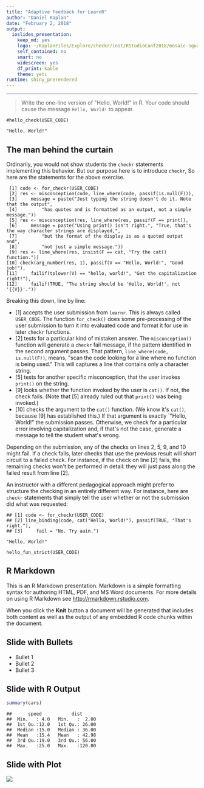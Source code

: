 ```yaml
---
title: "Adaptive Feedback for LearnR"
author: "Daniel Kaplan"
date: "February 2, 2018"
output: 
  ioslides_presentation: 
    keep_md: yes
    logo: ~/KaplanFiles/Explore/checkr/inst/RStudioConf2018/mosaic-square.png
    self_contained: no
    smart: no
    widescreen: yes
    df_print: kable
    theme: yeti
runtime: shiny_prerendered
---
```




--------------

> Write the one-line version of "Hello, World!" in R. Your code should cause the message `Hello, World!` to appear. 




<div class="tutorial-exercise-support" data-label="hello-world-check" data-caption="Code" data-completion="1" data-diagnostics="1" data-startover="1" data-lines="0">

```text
#hello_check(USER_CODE)
```

</div>

<div class="tutorial-exercise" data-label="hello-world" data-caption="Code" data-completion="1" data-diagnostics="1" data-startover="1" data-lines="0">

```text
"Hello, World!"
```

<script type="application/json" data-opts-chunk="1">{"fig.width":7.5,"fig.height":4.5,"fig.retina":1,"fig.align":"default","fig.keep":"high","fig.show":"asis","warning":true,"error":false,"message":true,"exercise.df_print":"kable","exercise.checker":["function (label = NULL, user_code = NULL, solution_code = NULL, ","    check_code = NULL, envir_result = NULL, evaluate_result = NULL, ","    ..., debug = FALSE) ","{","    if (debug) {","        save_file_name <- sprintf(\"~/Downloads/CheckR/chunk-%s.rds\", ","            label)","        saveRDS(list(label = label, user_code = user_code, solution_code = solution_code, ","            check_code = check_code, envir = envir_result, evaluate_result = evaluate_result), ","            file = save_file_name)","    }","    if (is.null(envir_result)) {","        res <- pre_check(user_code, solution_code)","        if (!res$correct) {","            return(list(correct = FALSE, type = \"error\", location = \"prepend\", ","                message = res$message))","        }","        else {","            return(TRUE)","        }","    }","    if (!is.null(envir_result)) {","        res <- parse_check(user_code)","        if (!res$correct) {","            return(list(correct = FALSE, type = \"error\", location = \"prepend\", ","                message = res$message))","        }","    }","    parsed_check_code <- parse(text = check_code)","    res <- eval(parsed_check_code, envir = list(USER_CODE = user_code))","    if (res$action == \"ok\" && res$message == \"\") ","        res$message = \"Good\"","    feedback_type <- switch(res$action, pass = \"success\", fail = \"error\", ","        ok = \"warning\")","    final <- list(correct = (res$action == \"pass\"), message = res$message, ","        type = feedback_type, location = \"prepend\")","    final","}"]}</script></div>

## The man behind the curtain

Ordinarily, you would not show students the `checkr` statements implementing this behavior. But our purpose here is to introduce `checkr`, So here are the statements for the above exercise.


```
 [1] code <- for_checkr(USER_CODE)
 [2] res <- misconception(code, line_where(code, passif(is.null(F))), 
 [3]     message = paste("Just typing the string doesn't do it. Note that the output", 
 [4]         "has quotes and is formatted as an output, not a simple message."))
 [5] res <- misconception(res, line_where(res, passif(F == print)), 
 [6]     message = paste("Using print() isn't right.", "True, that's the way character strings are displayed,", 
 [7]         "but the format of the display is as a quoted output and", 
 [8]         "not just a simple message."))
 [9] res <- line_where(res, insist(F == cat, "Try the cat() function."))
[10] check(arg_number(res, 1), passif(V == "Hello, World!", "Good job!"), 
[11]     failif(tolower(V) == "hello, world!", "Get the capitalization right!"), 
[12]     failif(TRUE, "The string should be 'Hello, World!', not '{{V}}'."))
```

Breaking this down, line by line:

- [1] accepts the user submission from `learnr`. This is always called `USER_CODE`. The function `for_check()` does some pre-processing of the user submission to turn it into evaluated code and format it for use in later `checkr` functions.
- [2] tests for a particular kind of mistaken answer. The `misconception()` function will generate a `checkr` fail message, if the pattern identified in the second argument passes. That pattern, `line_where(code, is.null(F))`, means, "scan the code looking for a line where no function is being used." This will captures a line that contains only a character string.
- [5] tests for another specific misconception, that the user invokes `print()` on the string. 
- [9] looks whether the function invoked by the user is `cat()`. If not, the check fails. (Note that [5] already ruled out that `print()` was being invoked.)
- [10] checks the argument to the `cat()` function. (We know it's `cat()`, because [9] has established this.) If that argument is exactly `"Hello, World!" the submission passes. Otherwise, we check for a particular error involving capitalization and, if that's not the case, generate a message to tell the student what's wrong.

Depending on the submission, any of the checks on lines 2, 5, 9, and 10 might fail. If a check fails, later checks that use the previous result will short circuit to a failed check. For instance, if the check on line [2] fails, the remaining checks won't be performed in detail: they will just pass along the failed result from line [2].

An instructor with a different pedagogical approach might prefer to structure the checking in an entirely different way. For instance, here are `checkr` statements that simply tell the user whether or not the submission did what was requested:


```
## [1] code <- for_checkr(USER_CODE)
## [2] line_binding(code, cat("Hello, World!"), passif(TRUE, "That's right."), 
## [3]     fail = "No. Try aain.")
```

<div class="tutorial-exercise" data-label="hello-world-strict" data-caption="Code" data-completion="1" data-diagnostics="1" data-startover="1" data-lines="0">

```text
"Hello, World!"
```

<script type="application/json" data-opts-chunk="1">{"fig.width":7.5,"fig.height":4.5,"fig.retina":1,"fig.align":"default","fig.keep":"high","fig.show":"asis","warning":true,"error":false,"message":true,"exercise.df_print":"kable","exercise.checker":["function (label = NULL, user_code = NULL, solution_code = NULL, ","    check_code = NULL, envir_result = NULL, evaluate_result = NULL, ","    ..., debug = FALSE) ","{","    if (debug) {","        save_file_name <- sprintf(\"~/Downloads/CheckR/chunk-%s.rds\", ","            label)","        saveRDS(list(label = label, user_code = user_code, solution_code = solution_code, ","            check_code = check_code, envir = envir_result, evaluate_result = evaluate_result), ","            file = save_file_name)","    }","    if (is.null(envir_result)) {","        res <- pre_check(user_code, solution_code)","        if (!res$correct) {","            return(list(correct = FALSE, type = \"error\", location = \"prepend\", ","                message = res$message))","        }","        else {","            return(TRUE)","        }","    }","    if (!is.null(envir_result)) {","        res <- parse_check(user_code)","        if (!res$correct) {","            return(list(correct = FALSE, type = \"error\", location = \"prepend\", ","                message = res$message))","        }","    }","    parsed_check_code <- parse(text = check_code)","    res <- eval(parsed_check_code, envir = list(USER_CODE = user_code))","    if (res$action == \"ok\" && res$message == \"\") ","        res$message = \"Good\"","    feedback_type <- switch(res$action, pass = \"success\", fail = \"error\", ","        ok = \"warning\")","    final <- list(correct = (res$action == \"pass\"), message = res$message, ","        type = feedback_type, location = \"prepend\")","    final","}"]}</script></div>

<div class="tutorial-exercise-support" data-label="hello-world-strict-check" data-caption="Code" data-completion="1" data-diagnostics="1" data-startover="1" data-lines="0">

```text
hello_fun_strict(USER_CODE)
```

</div>

## R Markdown

This is an R Markdown presentation. Markdown is a simple formatting syntax for authoring HTML, PDF, and MS Word documents. For more details on using R Markdown see <http://rmarkdown.rstudio.com>.

When you click the **Knit** button a document will be generated that includes both content as well as the output of any embedded R code chunks within the document.

## Slide with Bullets

- Bullet 1
- Bullet 2
- Bullet 3

## Slide with R Output


```r
summary(cars)
```

```
##      speed           dist       
##  Min.   : 4.0   Min.   :  2.00  
##  1st Qu.:12.0   1st Qu.: 26.00  
##  Median :15.0   Median : 36.00  
##  Mean   :15.4   Mean   : 42.98  
##  3rd Qu.:19.0   3rd Qu.: 56.00  
##  Max.   :25.0   Max.   :120.00
```

## Slide with Plot

![](RStudioConf2018-slides_files/figure-html/pressure-1.png)<!-- -->

<!--html_preserve-->
<script type="application/shiny-prerendered" data-context="server-start">
library(learnr)
library(checkr)
knitr::opts_chunk$set(echo = FALSE)
tutorial_options(exercise.checker = checkr::check_for_learnr)
# tutorial_options(exercise.checker = function(...) cat("Bogus checker\n"))

hello_check <- function(USER_CODE) {
  code <- for_checkr(USER_CODE)
  res <- misconception(code, line_where(code, passif(is.null(F))), 
                       message = paste(
                         "Just typing the string doesn't do it. Note that the output", 
                         "has quotes and is formatted as an output, not a simple message."))
  res <- misconception(res, line_where(res, passif(F == print)), 
                       message = paste(
                         "Using print() isn't right.",
                         "True, that's the way character strings are displayed,", 
                         "but the format of the display is as a quoted output and",
                         "not just a simple message."))
  res <- line_where(res, insist(F == cat, "Try the cat() function."))
  check(arg_number(res, 1), passif(V == "Hello, World!", "Good job!"),
        failif(tolower(V) == "hello, world!", "Get the capitalization right!"),
        failif(TRUE, "The string should be 'Hello, World!', not '{{V}}'.")) 
}

two_plus_two_check <- function(USER_CODE) {
  res <- for_checkr(USER_CODE)
  res <- line_where(res, insist(V == 4, "The result should be 4, not {{V}}."))
  res <- line_where(res, 
                    insist(F == `+`, paste(
                      "Think about what function corresponds to 'addition'.", 
                      "It isn't {{F}}.")))
  arg_number(res, 1, failif(V != 2, "The first argument should be 2, not {{EX}}."),
             passif(TRUE, "Yes, that's it!"))
}

hello_fun_strict <- function(USER_CODE) {
  code <- for_checkr(USER_CODE)
  line_binding(code, 
               cat("Hello, World!"),  # a pattern with no flexibility.
               passif(TRUE, "That's right."),
               fail = "No. Try aain.")
}
</script>
<!--/html_preserve-->
<!--html_preserve-->
<script type="application/shiny-prerendered" data-context="server">
learnr:::register_http_handlers(session, metadata = NULL)
</script>
<!--/html_preserve-->
<!--html_preserve-->
<script type="application/shiny-prerendered" data-context="server">
`tutorial-exercise-hello-world-result` <- learnr:::setup_exercise_handler(reactive(req(input$`tutorial-exercise-hello-world-code-editor`)), session)
output$`tutorial-exercise-hello-world-output` <- renderUI({
  `tutorial-exercise-hello-world-result`()
})
</script>
<!--/html_preserve-->
<!--html_preserve-->
<script type="application/shiny-prerendered" data-context="server">
`tutorial-exercise-hello-world-strict-result` <- learnr:::setup_exercise_handler(reactive(req(input$`tutorial-exercise-hello-world-strict-code-editor`)), session)
output$`tutorial-exercise-hello-world-strict-output` <- renderUI({
  `tutorial-exercise-hello-world-strict-result`()
})
</script>
<!--/html_preserve-->
